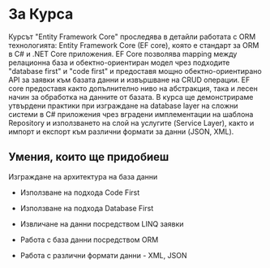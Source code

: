 # За Курса
Курсът "Entity Framework Core" проследява в детайли работата с ORM технологията: Entity Framework Core (EF core), която е стандарт за ORM в C# и .NET Core приложения. EF Core позволява mapping между релационна база и обектно-ориентиран модел чрез подходите "database first" и "code first" и предоставя мощно обектно-ориентирано API за заявки към базата данни и извършване на CRUD операции. EF core предоставя както допълнително ниво на абстракция, така и лесен начин за обработка на данните от базата. В курса ще демонстрираме утвърдени практики при изграждане на database layer на сложни системи в C# приложения чрез вградени имплементации на шаблона Repository и използването на слой на услугите (Service Layer), както и импорт и експорт към различни формати за данни (JSON, XML).
## Умения, които ще придобиеш
Изграждане на архитектура на база данни

- Използване на подхода Code First

- Използване на подхода Database First

- Извличане на данни посредством LINQ заявки

- Работа с база данни посредством ORM

- Работа с различни формати данни - XML, JSON
